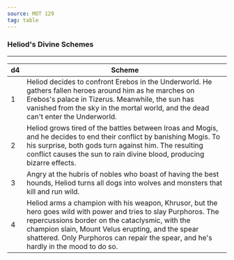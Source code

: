 ```yaml
---
source: MOT 129
tag: table
---
```


### Heliod's Divine Schemes
---
|d4|Scheme|
|----|------------|
|1|Heliod decides to confront Erebos in the Underworld. He gathers fallen heroes around him as he marches on Erebos's palace in Tizerus. Meanwhile, the sun has vanished from the sky in the mortal world, and the dead can't enter the Underworld.|
|2|Heliod grows tired of the battles between Iroas and Mogis, and he decides to end their conflict by banishing Mogis. To his surprise, both gods turn against him. The resulting conflict causes the sun to rain divine blood, producing bizarre effects.|
|3|Angry at the hubris of nobles who boast of having the best hounds, Heliod turns all dogs into wolves and monsters that kill and run wild.|
|4|Heliod arms a champion with his weapon, Khrusor, but the hero goes wild with power and tries to slay Purphoros. The repercussions border on the cataclysmic, with the champion slain, Mount Velus erupting, and the spear shattered. Only Purphoros can repair the spear, and he's hardly in the mood to do so.|
